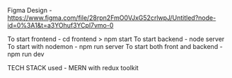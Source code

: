 
Figma Design - https://www.figma.com/file/28rpn2FmO0VJxG52crlwpJ/Untitled?node-id=0%3A1&t=a3YOhuf3YCpl7vmo-0

To start frontend - cd frontend > npm start
To start backend -  node server
To start with nodemon - npm run server
To start both front and backend - npm run dev

TECH STACK used - MERN with redux toolkit


